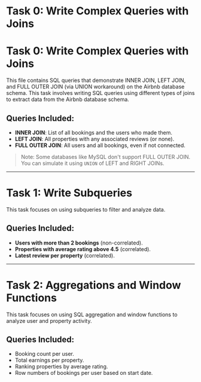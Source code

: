 # Task 0: Write Complex Queries with Joins

# Task 0: Write Complex Queries with Joins

This file contains SQL queries that demonstrate INNER JOIN, LEFT JOIN, and FULL OUTER JOIN (via UNION workaround) on the Airbnb database schema.
This task involves writing SQL queries using different types of joins to extract data from the Airbnb database schema.

## Queries Included:

- **INNER JOIN**: List of all bookings and the users who made them.
- **LEFT JOIN**: All properties with any associated reviews (or none).
- **FULL OUTER JOIN**: All users and all bookings, even if not connected.

> Note: Some databases like MySQL don't support FULL OUTER JOIN. You can simulate it using `UNION` of LEFT and RIGHT JOINs.

---

# Task 1: Write Subqueries

This task focuses on using subqueries to filter and analyze data.

## Queries Included:

- **Users with more than 2 bookings** (non-correlated).
- **Properties with average rating above 4.5** (correlated).
- **Latest review per property** (correlated).

---

# Task 2: Aggregations and Window Functions

This task focuses on using SQL aggregation and window functions to analyze user and property activity.

## Queries Included:

- Booking count per user.
- Total earnings per property.
- Ranking properties by average rating.
- Row numbers of bookings per user based on start date.
